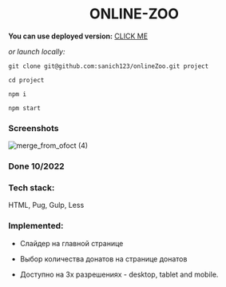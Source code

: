 <h1 align="center">ONLINE-ZOO</h1>

**You can use deployed version:** [CLICK ME](https://ornate-panda-2e0cb0.netlify.app/index.html)

*or launch locally:*

`git clone git@github.com:sanich123/onlineZoo.git project`

`cd project`

`npm i`

`npm start`


### Screenshots

![merge_from_ofoct (4)](https://user-images.githubusercontent.com/70276651/227779991-f5895294-3c94-40bf-a743-7b0dc54670b9.jpg)

### Done 10/2022

### Tech stack:
HTML, Pug, Gulp, Less

### Implemented:

* Слайдер на главной странице

* Выбор количества донатов на странице донатов

* Доступно на 3х разрешениях - desktop, tablet and mobile.

